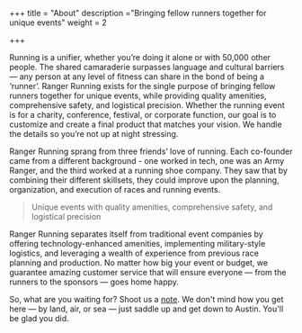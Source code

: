 +++
title = "About"
description ="Bringing fellow runners together for unique events"
weight = 2

+++

Running is a unifier, whether you’re doing it alone or with 50,000 other people. The shared camaraderie surpasses language and cultural barriers — any person at any level of fitness can share in the bond of being a ‘runner’. Ranger Running exists for the single purpose of bringing fellow runners together for unique events, while providing quality amenities, comprehensive safety, and logistical precision.  Whether the running event is for a charity, conference, festival, or corporate function, our goal is to customize and create a final product that matches your vision. We handle the details so you’re not up at night stressing.

Ranger Running sprang from three friends’ love of running. Each co-founder came from a different background - one worked in tech, one was an Army Ranger, and the third worked at a running shoe company. They saw that by combining their different skillsets, they could improve upon the planning, organization, and execution of races and running events.

> Unique events with quality amenities, comprehensive safety, and logistical precision

Ranger Running separates itself from traditional event companies by offering technology-enhanced amenities, implementing military-style logistics, and leveraging a wealth of experience from previous race planning and production. No matter how big your event or budget, we guarantee amazing customer service that will ensure everyone — from the runners to the sponsors — goes home happy.

So, what are you waiting for? Shoot us a [note](/contact). We don't mind how you get here — by land, air, or sea — just saddle up and get down to Austin. You'll be glad you did.


